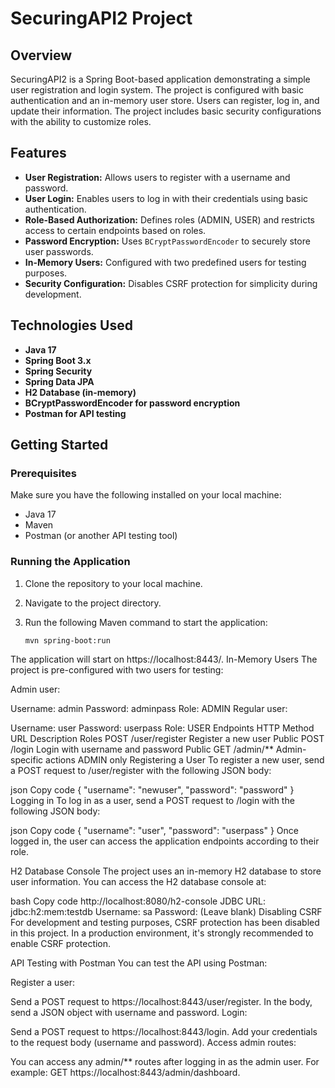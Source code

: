 # SecuringAPI2 Project

## Overview

SecuringAPI2 is a Spring Boot-based application demonstrating a simple user registration and login system. The project is configured with basic authentication and an in-memory user store. Users can register, log in, and update their information. The project includes basic security configurations with the ability to customize roles.

## Features

- **User Registration:** Allows users to register with a username and password.
- **User Login:** Enables users to log in with their credentials using basic authentication.
- **Role-Based Authorization:** Defines roles (ADMIN, USER) and restricts access to certain endpoints based on roles.
- **Password Encryption:** Uses `BCryptPasswordEncoder` to securely store user passwords.
- **In-Memory Users:** Configured with two predefined users for testing purposes.
- **Security Configuration:** Disables CSRF protection for simplicity during development.
  
## Technologies Used

- **Java 17**
- **Spring Boot 3.x**
- **Spring Security**
- **Spring Data JPA**
- **H2 Database (in-memory)**
- **BCryptPasswordEncoder for password encryption**
- **Postman for API testing**

## Getting Started

### Prerequisites

Make sure you have the following installed on your local machine:

- Java 17
- Maven
- Postman (or another API testing tool)

### Running the Application

1. Clone the repository to your local machine.
2. Navigate to the project directory.
3. Run the following Maven command to start the application:

   ```bash
   mvn spring-boot:run
The application will start on https://localhost:8443/.
In-Memory Users
The project is pre-configured with two users for testing:

Admin user:

Username: admin
Password: adminpass
Role: ADMIN
Regular user:

Username: user
Password: userpass
Role: USER
Endpoints
HTTP Method	URL	Description	Roles
POST	/user/register	Register a new user	Public
POST	/login	Login with username and password	Public
GET	/admin/**	Admin-specific actions	ADMIN only
Registering a User
To register a new user, send a POST request to /user/register with the following JSON body:

json
Copy code
{
  "username": "newuser",
  "password": "password"
}
Logging in
To log in as a user, send a POST request to /login with the following JSON body:

json
Copy code
{
  "username": "user",
  "password": "userpass"
}
Once logged in, the user can access the application endpoints according to their role.

H2 Database Console
The project uses an in-memory H2 database to store user information. You can access the H2 database console at:

bash
Copy code
http://localhost:8080/h2-console
JDBC URL: jdbc:h2:mem:testdb
Username: sa
Password: (Leave blank)
Disabling CSRF
For development and testing purposes, CSRF protection has been disabled in this project. In a production environment, it's strongly recommended to enable CSRF protection.

API Testing with Postman
You can test the API using Postman:

Register a user:

Send a POST request to https://localhost:8443/user/register.
In the body, send a JSON object with username and password.
Login:

Send a POST request to https://localhost:8443/login.
Add your credentials to the request body (username and password).
Access admin routes:

You can access any admin/** routes after logging in as the admin user. For example: GET https://localhost:8443/admin/dashboard.
